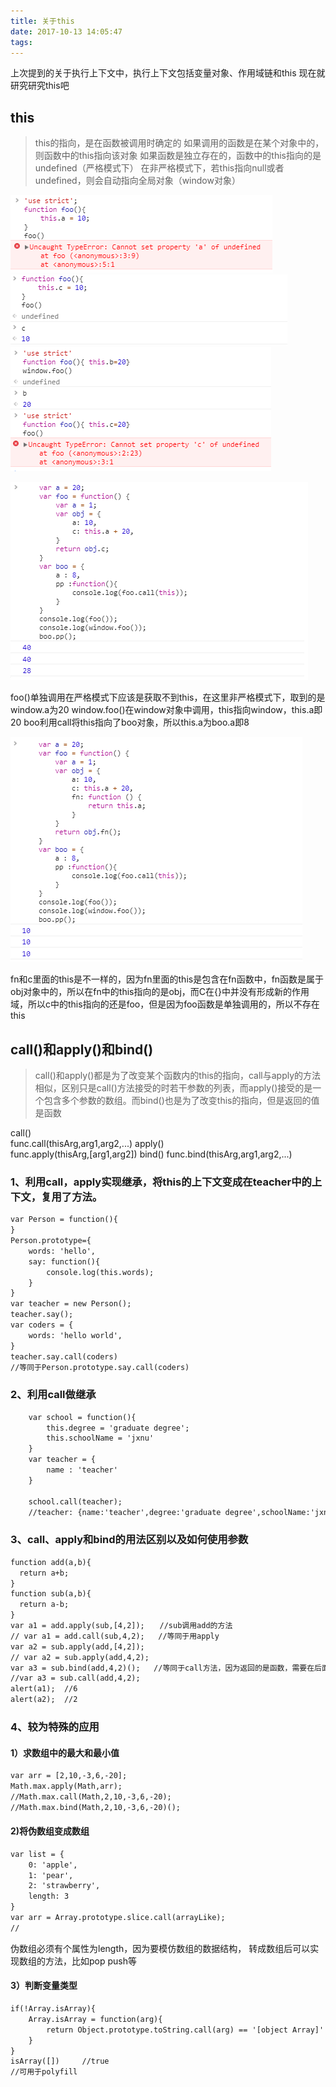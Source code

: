 ```yaml
---
title: 关于this
date: 2017-10-13 14:05:47
tags:
---
```

上次提到的关于执行上下文中，执行上下文包括变量对象、作用域链和this
现在就研究研究this吧

## this
> this的指向，是在函数被调用时确定的
如果调用的函数是在某个对象中的，则函数中的this指向该对象
如果函数是独立存在的，函数中的this指向的是undefined（严格模式下）
在非严格模式下，若this指向null或者undefined，则会自动指向全局对象（window对象）

![](/img/this1.png '在严格模式下，this不存在')
![](/img/this2.png '非严格模式下，this指向了window')
![](/img/this3.png '函数独立调用，this是undefined，函数在对象中被调用，this指向对象（在这里是window）') 

![](/img/this4.png)

foo()单独调用在严格模式下应该是获取不到this，在这里非严格模式下，取到的是window.a为20
window.foo()在window对象中调用，this指向window，this.a即20
boo利用call将this指向了boo对象，所以this.a为boo.a即8

![](/img/this5.png)

fn和c里面的this是不一样的，因为fn里面的this是包含在fn函数中，fn函数是属于obj对象中的，所以在fn中的this指向的是obj，而C在{}中并没有形成新的作用域，所以c中的this指向的还是foo，但是因为foo函数是单独调用的，所以不存在this

## call()和apply()和bind()

>call()和apply()都是为了改变某个函数内的this的指向，call与apply的方法相似，区别只是call()方法接受的时若干参数的列表，而apply()接受的是一个包含多个参数的数组。而bind()也是为了改变this的指向，但是返回的值是函数

call()  
func.call(thisArg,arg1,arg2,...)
apply()  
func.apply(thisArg,[arg1,arg2])
bind()
func.bind(thisArg,arg1,arg2,...)

### 1、利用call，apply实现继承，将this的上下文变成在teacher中的上下文，复用了方法。
```HTML
var Person = function(){
}
Person.prototype={
    words: 'hello',
    say: function(){
        console.log(this.words);
    }
}
var teacher = new Person();
teacher.say();
var coders = {
	words: 'hello world',
}
teacher.say.call(coders)
//等同于Person.prototype.say.call(coders)
```

### 2、利用call做继承
```HTML
    var school = function(){
        this.degree = 'graduate degree';
        this.schoolName = 'jxnu'
    }
    var teacher = {
        name : 'teacher'
    }

    school.call(teacher);   
    //teacher: {name:'teacher',degree:'graduate degree',schoolName:'jxnu'}
```

### 3、call、apply和bind的用法区别以及如何使用参数
```HTML
function add(a,b){
  return a+b;  
}
function sub(a,b){
  return a-b;  
}
var a1 = add.apply(sub,[4,2]);　　//sub调用add的方法
// var a1 = add.call(sub,4,2);   //等同于用apply
var a2 = sub.apply(add,[4,2]);
// var a2 = sub.apply(add,4,2);
var a3 = sub.bind(add,4,2)();   //等同于call方法，因为返回的是函数，需要在后面加个()执行函数。
//var a3 = sub.call(add,4,2);
alert(a1);  //6     
alert(a2);  //2
```

### 4、较为特殊的应用
#### 1）求数组中的最大和最小值
```HTML
var arr = [2,10,-3,6,-20];
Math.max.apply(Math,arr);
//Math.max.call(Math,2,10,-3,6,-20);
//Math.max.bind(Math,2,10,-3,6,-20)();
```
#### 2)将伪数组变成数组
```HTML
var list = {
    0: 'apple',
    1: 'pear',
    2: 'strawberry',
    length: 3
}
var arr = Array.prototype.slice.call(arrayLike);
//
```
伪数组必须有个属性为length，因为要模仿数组的数据结构，
转成数组后可以实现数组的方法，比如pop push等
#### 3）判断变量类型

```HTML
if(!Array.isArray){
    Array.isArray = function(arg){
        return Object.prototype.toString.call(arg) == '[object Array]'
    }
}
isArray([])     //true
//可用于polyfill
```




